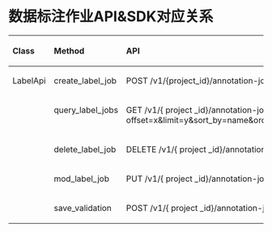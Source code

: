 # 数据标注作业API&SDK对应关系<a name="modelarts_04_0111"></a>

<a name="table38711346123618"></a>
<table><thead align="left"><tr id="row16664714366"><th class="cellrowborder" valign="top" width="16%" id="mcps1.1.4.1.1"><p id="p1674715365"><a name="p1674715365"></a><a name="p1674715365"></a>Class</p>
</th>
<th class="cellrowborder" valign="top" width="32%" id="mcps1.1.4.1.2"><p id="p2610473369"><a name="p2610473369"></a><a name="p2610473369"></a>Method</p>
</th>
<th class="cellrowborder" valign="top" width="52%" id="mcps1.1.4.1.3"><p id="p061747153616"><a name="p061747153616"></a><a name="p061747153616"></a>API</p>
</th>
</tr>
</thead>
<tbody><tr id="row6664763620"><td class="cellrowborder" rowspan="5" valign="top" width="16%" headers="mcps1.1.4.1.1 "><p id="p1439314065119"><a name="p1439314065119"></a><a name="p1439314065119"></a>LabelApi</p>
<p id="p18567647164720"><a name="p18567647164720"></a><a name="p18567647164720"></a></p>
<p id="p129591249114720"><a name="p129591249114720"></a><a name="p129591249114720"></a></p>
</td>
<td class="cellrowborder" valign="top" width="32%" headers="mcps1.1.4.1.2 "><p id="p1688215573514"><a name="p1688215573514"></a><a name="p1688215573514"></a>create_label_job</p>
</td>
<td class="cellrowborder" valign="top" width="52%" headers="mcps1.1.4.1.3 "><p id="p921686165410"><a name="p921686165410"></a><a name="p921686165410"></a>POST /v1/{project_id}/annotation-jobs</p>
</td>
</tr>
<tr id="row1066479361"><td class="cellrowborder" valign="top" headers="mcps1.1.4.1.1 "><p id="p988135795119"><a name="p988135795119"></a><a name="p988135795119"></a>query_label_jobs</p>
</td>
<td class="cellrowborder" valign="top" headers="mcps1.1.4.1.2 "><p id="p1933213149546"><a name="p1933213149546"></a><a name="p1933213149546"></a>GET /v1/{ project _id}/annotation-jobs?offset=x&amp;limit=y&amp;sort_by=name&amp;order=desc&amp;search_content=%s%</p>
</td>
</tr>
<tr id="row1644713368"><td class="cellrowborder" valign="top" headers="mcps1.1.4.1.1 "><p id="p2880125765114"><a name="p2880125765114"></a><a name="p2880125765114"></a>delete_label_job</p>
</td>
<td class="cellrowborder" valign="top" headers="mcps1.1.4.1.2 "><p id="p13939833105419"><a name="p13939833105419"></a><a name="p13939833105419"></a>DELETE /v1/{ project _id}/annotation-jobs/{job_id}</p>
</td>
</tr>
<tr id="row8567047194716"><td class="cellrowborder" valign="top" headers="mcps1.1.4.1.1 "><p id="p1156712475478"><a name="p1156712475478"></a><a name="p1156712475478"></a>mod_label_job</p>
</td>
<td class="cellrowborder" valign="top" headers="mcps1.1.4.1.2 "><p id="p356719472473"><a name="p356719472473"></a><a name="p356719472473"></a>PUT /v1/{ project _id}/annotation-jobs/{job_id}</p>
</td>
</tr>
<tr id="row1095974912475"><td class="cellrowborder" valign="top" headers="mcps1.1.4.1.1 "><p id="p1095924919471"><a name="p1095924919471"></a><a name="p1095924919471"></a>save_validation</p>
</td>
<td class="cellrowborder" valign="top" headers="mcps1.1.4.1.2 "><p id="p29599492473"><a name="p29599492473"></a><a name="p29599492473"></a>POST /v1/{ project _id}/annotation-jobs/{job_id}/validation</p>
</td>
</tr>
</tbody>
</table>

